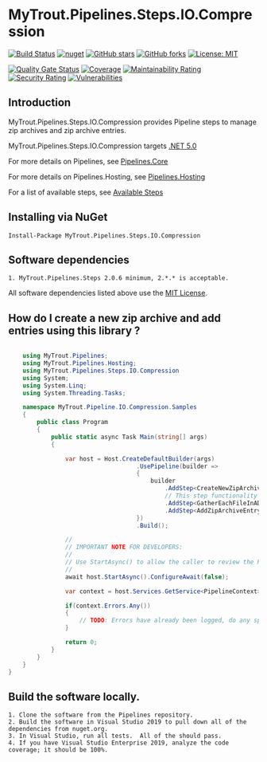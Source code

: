 # MyTrout.Pipelines.Steps.IO.Compression

[![Build Status](https://dev.azure.com/mytrout/Pipelines/_apis/build/status/mytrout.Pipelines.Steps.IO.Files?branchName=master)](https://dev.azure.com/mytrout/Pipelines/_build/latest?definitionId=20&branchName=master)
[![nuget](https://buildstats.info/nuget/MyTrout.Pipelines.Steps.IO.Files?includePreReleases=true)](https://www.nuget.org/packages/MyTrout.Pipelines.Steps.IO.Files/)
[![GitHub stars](https://img.shields.io/github/stars/mytrout/Pipelines.svg)](https://github.com/mytrout/Pipelines/stargazers)
[![GitHub forks](https://img.shields.io/github/forks/mytrout/Pipelines.svg)](https://github.com/mytrout/Pipelines/network)
[![License: MIT](https://img.shields.io/github/license/mytrout/Pipelines.svg)](https://licenses.nuget.org/MIT)

[![Quality Gate Status](https://sonarcloud.io/api/project_badges/measure?project=Pipelines.Steps.IO.Files&metric=alert_status)](https://sonarcloud.io/dashboard?id=Pipelines.Steps.IO.Files)
[![Coverage](https://sonarcloud.io/api/project_badges/measure?project=Pipelines.Steps.IO.Files&metric=coverage)](https://sonarcloud.io/dashboard?id=Pipelines.Steps.IO.Files)
[![Maintainability Rating](https://sonarcloud.io/api/project_badges/measure?project=Pipelines.Steps.IO.Files&metric=sqale_rating)](https://sonarcloud.io/dashboard?id=Pipelines.Steps.IO.Files)
[![Security Rating](https://sonarcloud.io/api/project_badges/measure?project=Pipelines.Steps.IO.Files&metric=security_rating)](https://sonarcloud.io/dashboard?id=Pipelines.Steps.IO.Files)
[![Vulnerabilities](https://sonarcloud.io/api/project_badges/measure?project=Pipelines.Steps.IO.Files&metric=vulnerabilities)](https://sonarcloud.io/dashboard?id=Pipelines.Steps.IO.Files)

## Introduction

MyTrout.Pipelines.Steps.IO.Compression provides Pipeline steps to manage zip archives and zip archive entries.

MyTrout.Pipelines.Steps.IO.Compression targets [.NET 5.0](https://dotnet.microsoft.com/download/dotnet/5.0)

For more details on Pipelines, see [Pipelines.Core](../../Core/README.md)

For more details on Pipelines.Hosting, see [Pipelines.Hosting](../../Hosting/README.md)

For a list of available steps, see [Available Steps](../README.md)

## Installing via NuGet

    Install-Package MyTrout.Pipelines.Steps.IO.Compression

## Software dependencies

    1. MyTrout.Pipelines.Steps 2.0.6 minimum, 2.*.* is acceptable.

All software dependencies listed above use the [MIT License](https://licenses.nuget.org/MIT).

## How do I create a new zip archive and add entries using this library ?

```csharp

    using MyTrout.Pipelines;
    using MyTrout.Pipelines.Hosting;
    using MyTrout.Pipelines.Steps.IO.Compression
    using System;
    using System.Linq;
    using System.Threading.Tasks;

    namespace MyTrout.Pipeline.IO.Compression.Samples
    {
        public class Program
        {
            public static async Task Main(string[] args)
            {

                var host = Host.CreateDefaultBuilder(args)
                                    .UsePipeline(builder => 
                                    {
                                        builder
                                            .AddStep<CreateNewZipArchiveStep>()
                                            // This step functionality adds an INPUT_STREAM and loops. (It doesn't exist)
                                            .AddStep<GatherEachFileInADirectoryStep>()
                                            .AddStep<AddZipArchiveEntryStep>();
                                    })
                                    .Build();

                //
                // IMPORTANT NOTE FOR DEVELOPERS:
                // 
                // Use StartAsync() to allow the caller to review the PipelineContext after execution.
                //
                await host.StartAsync().ConfigureAwait(false);

                var context = host.Services.GetService<PipelineContext>();

                if(context.Errors.Any())
                {
                    // TODO: Errors have already been logged, do any special error processing here.
                }

                return 0;
            }
        }
    }
}

```

## Build the software locally.
    1. Clone the software from the Pipelines repository.
    2. Build the software in Visual Studio 2019 to pull down all of the dependencies from nuget.org.
    3. In Visual Studio, run all tests.  All of the should pass.
    4. If you have Visual Studio Enterprise 2019, analyze the code coverage; it should be 100%.